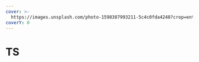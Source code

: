 ```yaml
---
cover: >-
  https://images.unsplash.com/photo-1598387993211-5c4c0fda4248?crop=entropy&cs=tinysrgb&fm=jpg&ixid=MnwxOTcwMjR8MHwxfHNlYXJjaHwxfHx0eXBlc2NyaXB0fGVufDB8fHx8MTY2ODgzOTE3Mw&ixlib=rb-4.0.3&q=80
coverY: 0
---
```


# TS

